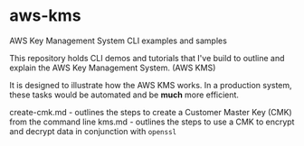 # aws-kms
AWS Key Management System CLI examples and samples

This repository holds CLI demos and tutorials that I've build to outline and explain the AWS Key Management System.  (AWS KMS)

It is designed to illustrate how the AWS KMS works.  In a production system, these tasks would be automated and be **much** more efficient.

create-cmk.md - outlines the steps to create a Customer Master Key (CMK) from the command line
kms.md - outlines the steps to use a CMK to encrypt and decrypt data in conjunction with `openssl`
